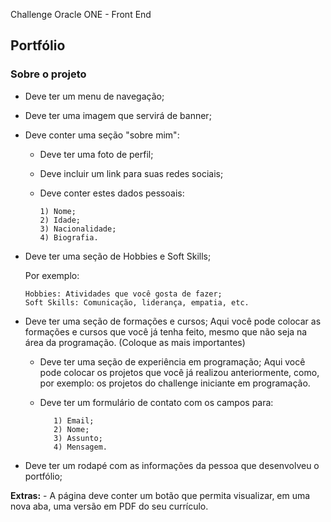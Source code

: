 Challenge Oracle ONE - Front End

## Portfólio

### Sobre o projeto

- Deve ter um menu de navegação;

- Deve ter uma imagem que servirá de banner;

- Deve conter uma seção "sobre mim":

  - Deve ter uma foto de perfil;

  - Deve incluir um link para suas redes sociais;

  - Deve conter estes dados pessoais:

    ```
    1) Nome;
    2) Idade;
    3) Nacionalidade;
    4) Biografia.
    ```

- Deve ter uma seção de Hobbies e Soft Skills;

  Por exemplo:

  ```
  Hobbies: Atividades que você gosta de fazer;
  Soft Skills: Comunicação, liderança, empatia, etc.
  ```

- Deve ter uma seção de formações e cursos;
  Aqui você pode colocar as formações e cursos que você já tenha feito, mesmo que não seja na área da programação. (Coloque as mais importantes)

  - Deve ter uma seção de experiência em programação;
    Aqui você pode colocar os projetos que você já realizou anteriormente, como, por exemplo: os projetos do challenge iniciante em programação.

  - Deve ter um formulário de contato com os campos para:

    ```
       1) Email;
       2) Nome;
       3) Assunto;
       4) Mensagem.
    ```

- Deve ter um rodapé com as informações da pessoa que desenvolveu o portfólio;

**Extras:**
\- A página deve conter um botão que permita visualizar, em uma nova aba, uma versão em PDF do seu currículo.